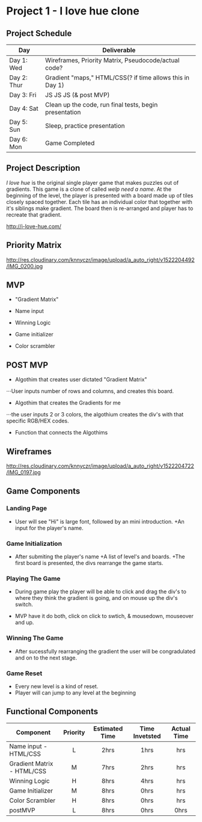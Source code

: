 # Project 1 - I love hue clone

## Project Schedule

|  Day | Deliverable | 
|---|---| 
|Day 1: Wed| Wireframes, Priority Matrix, Pseudocode/actual code?| Yes
|Day 2: Thur| Gradient "maps," HTML/CSS(? if time allows this in Day 1)| Yes
|Day 3: Fri| JS JS JS (& post MVP) | Yes
|Day 4: Sat| Clean up the code, run final tests, begin presentation | Yes
|Day 5: Sun| Sleep, practice presentation | Yes
|Day 6: Mon| Game Completed | Yes

## Project Description

*I love hue* is the original single player game that makes puzzles out of gradients. This game is a clone of called *welp need a name*. At the beginning of the level, the player is presented with a board made up of tiles closely spaced together. Each tile has an individual color that together with it's siblings make gradient. The board then is re-arranged and player has to recreate that gradient. 

http://i-love-hue.com/

## Priority Matrix


http://res.cloudinary.com/knnyczr/image/upload/a_auto_right/v1522204492/IMG_0200.jpg


## MVP

+ "Gradient Matrix"

+ Name input

+ Winning Logic

+ Game initializer

+ Color scrambler

## POST MVP

+ Algothim that creates user dictated "Gradient Matrix"

⋅⋅⋅User inputs number of rows and columns, and creates this board.

+ Algothim that creates the Gradients for me

⋅⋅⋅the user inputs 2 or 3 colors, the algothium creates the div's with that specific RGB/HEX codes.

+ Function that connects the Algothims 

## Wireframes

http://res.cloudinary.com/knnyczr/image/upload/a_auto_right/v1522204722/IMG_0197.jpg

## Game Components

### Landing Page

+ User will see "Hi" is large font, followed by an mini introduction. 
+An input for the player's name.

### Game Initialization

+ After submiting the player's name
+A list of level's and boards. 
+The first board is presented, the divs rearrange the game starts. 

### Playing The Game

+ During game play the player will be able to click and drag the div's to where they think the gradient is going, and on mouse up the div's switch.

+ MVP have it do both, click on click to swtich, & mousedown,  mouseover and up.

### Winning The Game

+ After sucessfully rearranging the gradient the user will be congradulated and on to the next stage. 

### Game Reset

+ Every new level is a kind of reset.
+ Player will can jump to any level at the beginning

## Functional Components


| Component | Priority | Estimated Time | Time Invetsted | Actual Time |
| --- | :---: |  :---: | :---: | :---: |
| Name input - HTML/CSS | L | 2hrs| 1hrs | hrs |
| Gradient Matrix - HTML/CSS| M | 7hrs| 2hrs | hrs |
| Winning Logic | H | 8hrs| 4hrs | hrs |
| Game Initializer | M | 8hrs| 0hrs | hrs |
| Color Scrambler | H | 8hrs| 0hrs | hrs |
| postMVP | L | 8hrs| 0hrs | 0hrs |
